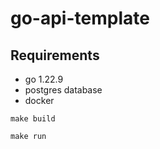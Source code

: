 # go-api-template

## Requirements

- go 1.22.9
- postgres database
- docker

```
make build
```

```
make run
```
